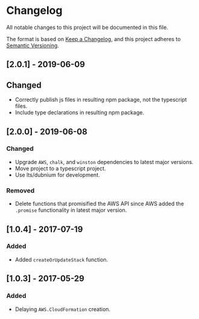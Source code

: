 # Changelog
All notable changes to this project will be documented in this file.

The format is based on [Keep a Changelog](https://keepachangelog.com/en/1.0.0/),
and this project adheres to [Semantic Versioning](https://semver.org/spec/v2.0.0.html).

## [2.0.1] - 2019-06-09
## Changed
- Correctly publish js files in resulting npm package, not the typescript files.
- Include type declarations in resulting npm package.

## [2.0.0] - 2019-06-08
### Changed
- Upgrade `AWS`, `chalk`, and `winston` dependencies to latest major versions.
- Move project to a typescript project.
- Use lts/dubnium for development.

### Removed
- Delete functions that promisified the AWS API since AWS added the `.promise` functionality in latest major version.

## [1.0.4] - 2017-07-19
### Added
- Added `createOrUpdateStack` function.

## [1.0.3] - 2017-05-29
### Added
- Delaying `AWS.CloudFormation` creation.

